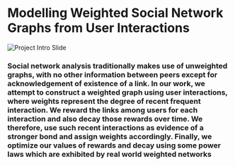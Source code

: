 # Modelling Weighted Social Network Graphs from User Interactions
![Project Intro Slide](https://paragverma.github.io/images/csc555project.JPG)
### Social network analysis traditionally makes use of unweighted graphs, with no other information between peers except for acknowledgement of existence of a link. In our work, we attempt to construct a weighted graph using user interactions, where weights represent the degree of recent frequent interaction. We reward the links among users for each interaction and also decay those rewards over time. We therefore, use such recent  interactions as evidence of a stronger bond and assign weights accordingly. Finally, we optimize our values of rewards and decay using some power laws which are exhibited by real world weighted networks
